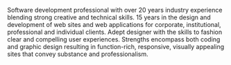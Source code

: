 Software development professional with over 20 years industry experience blending strong creative and technical skills. 15 years in the design and development of web sites and web applications for corporate, institutional, professional and individual clients. Adept designer with the skills to fashion clear and compelling user experiences. Strengths encompass both coding and graphic design resulting in function-rich, responsive, visually appealing sites that convey substance and professionalism. 
